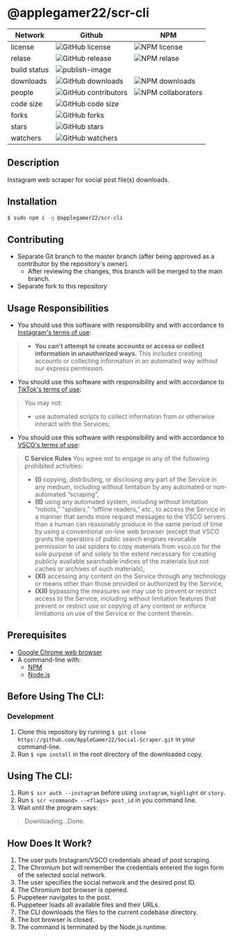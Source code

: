 # @applegamer22/scr-cli
|Network|Github|NPM|
|-|-|-|
|license|![GitHub license](https://img.shields.io/github/license/AppleGamer22/scr-cli?logo=github)|![NPM license](https://img.shields.io/npm/l/@applegamer22/scr-cli?logo=npm)|
|relase|![GitHub release](https://img.shields.io/github/v/release/AppleGamer22/scr-cli?logo=Github)|![NPM relase](https://img.shields.io/npm/v/@applegamer22/scr-cli?label=release&logo=npm)|
|build status|![publish-image](https://github.com/AppleGamer22/scr-cli/workflows/publish-package/badge.svg)||
|downloads|![GitHub downloads](https://img.shields.io/github/downloads/AppleGamer22/scr-cli/total?&logo=github)|![NPM downloads](https://img.shields.io/npm/dt/@applegamer22/scr-cli?&logo=npm)|
|people|![GitHub contributors](https://img.shields.io/github/contributors/AppleGamer22/scr-cli?logo=github)|![NPM collaborators](https://img.shields.io/npm/collaborators/@applegamer22/scr-cli?label=collaborators&logo=npm)|
|code size|![GitHub code size](https://img.shields.io/github/languages/code-size/AppleGamer22/scr-cli?logo=GitHub)|
|forks|![GitHub forks](https://img.shields.io/github/forks/AppleGamer22/scr-cli?logo=github)|
|stars|![GitHub stars](https://img.shields.io/github/stars/AppleGamer22/scr-cli?logo=github)|
|watchers|![GitHub watchers](https://img.shields.io/github/watchers/AppleGamer22/scr-cli?logo=github)|
## Description
Instagram web scraper for social post file(s) downloads.
## Installation
```bash
$ sudo npm i -g @applegamer22/scr-cli
```
## Contributing
* Separate Git branch to the master branch (after being approved as a contributor by the repository's owner).
  * After reviewing the changes, this branch will be merged to the main branch.
* Separate fork to this repository
## Usage Responsibilities
* You should use this software with responsibility and with accordance to [Instagram's terms of use](https://help.instagram.com/581066165581870):
> * **You can't attempt to create accounts or access or collect information in unauthorized ways.**
> This includes creating accounts or collecting information in an automated way without our express permission.
* You should use this software with responsibility and with accordance to [TikTok's terms of use](https://www.tiktok.com/legal/terms-of-use):
> You may not:
> * use automated scripts to collect information from or otherwise interact with the Services;
* You should use this software with responsibility and with accordance to [VSCO's terms of use](https://vsco.co/about/terms_of_use):
> **C Service Rules**
> You agree not to engage in any of the following prohibited activities:
> * **(I)** copying, distributing, or disclosing any part of the Service in any medium, including without limitation by any automated or non-automated “scraping”,
> * **(II)** using any automated system, including without limitation “robots,” “spiders,” “offline readers,” etc., to access the Service in a manner that sends more request messages to the VSCO servers than a human can reasonably produce in the same period of time by using a conventional on-line web browser (except that VSCO grants the operators of public search engines revocable permission to use spiders to copy materials from vsco.co for the sole purpose of and solely to the extent necessary for creating publicly available searchable indices of the materials but not caches or archives of such materials),
> * **(XI)** accessing any content on the Service through any technology or means other than those provided or authorized by the Service,
> * **(XII)** bypassing the measures we may use to prevent or restrict access to the Service, including without limitation features that prevent or restrict use or copying of any content or enforce limitations on use of the Service or the content therein.
## Prerequisites
* [Google Chrome web browser](https://www.google.com/chrome/)
* A command-line with:
  * [NPM](https://npmjs.com)
  * [Node.js](https://nodejs.org/)
## Before Using The CLI:
### Development
1. Clone this repository by running `$ git clone https://github.com/AppleGamer22/Social-Scraper.git` in your command-line.
2. Run `$ npm install` in the root directory of the downloaded copy.
## Using The CLI:
1. Run `$ scr auth --instagram` before using `instagram`, `highlight` or `story`.
2. Run `$ scr <command> --<flags> post_id` in you command line.
3. Wait until the program says:
> Downloading...Done.
## How Does It Work?
1. The user puts Instagram/VSCO credentials ahead of post scraping.
2. The Chromium bot will remember the credentials entered the login form of the selected social network.
3. The user specifies the social network and the desired post ID.
4. The Chromium bot browser is opened.
5. Puppeteer navigates to the post.
6. Puppeteer loads all available files and their URLs.
7. The CLI downloads the files to the current codebase directory.
8. The bot browser is closed.
9. The command is terminated by the Node.js runtime.
